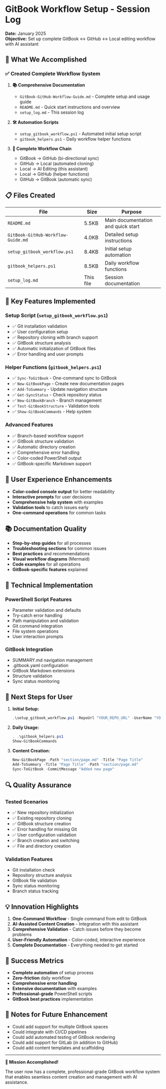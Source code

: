 # GitBook Workflow Setup - Session Log

**Date:** January 2025  
**Objective:** Set up complete GitBook ↔ GitHub ↔ Local editing workflow with AI assistant

## 🎯 What We Accomplished

### ✅ Created Complete Workflow System

1. **📚 Comprehensive Documentation**
   - `GitBook-GitHub-Workflow-Guide.md` - Complete setup and usage guide
   - `README.md` - Quick start instructions and overview
   - `setup_log.md` - This session log

2. **🛠️ Automation Scripts**
   - `setup_gitbook_workflow.ps1` - Automated initial setup script
   - `gitbook_helpers.ps1` - Daily workflow helper functions

3. **🔄 Complete Workflow Chain**
   - GitBook → GitHub (bi-directional sync)
   - GitHub → Local (automated cloning)
   - Local → AI Editing (this assistant)
   - Local → GitHub (helper functions)
   - GitHub → GitBook (automatic sync)

## 📋 Files Created

| File | Size | Purpose |
|------|------|---------|
| `README.md` | 5.5KB | Main documentation and quick start |
| `GitBook-GitHub-Workflow-Guide.md` | 4.0KB | Detailed setup instructions |
| `setup_gitbook_workflow.ps1` | 8.4KB | Initial setup automation |
| `gitbook_helpers.ps1` | 8.5KB | Daily workflow functions |
| `setup_log.md` | This file | Session documentation |

## 🚀 Key Features Implemented

### Setup Script (`setup_gitbook_workflow.ps1`)
- ✅ Git installation validation
- ✅ User configuration setup
- ✅ Repository cloning with branch support
- ✅ GitBook structure analysis
- ✅ Automatic initialization of GitBook files
- ✅ Error handling and user prompts

### Helper Functions (`gitbook_helpers.ps1`)
- ✅ `Sync-ToGitBook` - One-command sync to GitBook
- ✅ `New-GitBookPage` - Create new documentation pages
- ✅ `Add-ToSummary` - Update navigation structure
- ✅ `Get-SyncStatus` - Check repository status
- ✅ `New-GitBookBranch` - Branch management
- ✅ `Test-GitBookStructure` - Validation tools
- ✅ `Show-GitBookCommands` - Help system

### Advanced Features
- ✅ Branch-based workflow support
- ✅ GitBook structure validation
- ✅ Automatic directory creation
- ✅ Comprehensive error handling
- ✅ Color-coded PowerShell output
- ✅ GitBook-specific Markdown support

## 🎨 User Experience Enhancements

- **Color-coded console output** for better readability
- **Interactive prompts** for user decisions
- **Comprehensive help system** with examples
- **Validation tools** to catch issues early
- **One-command operations** for common tasks

## 📚 Documentation Quality

- **Step-by-step guides** for all processes
- **Troubleshooting sections** for common issues
- **Best practices** and recommendations
- **Visual workflow diagrams** (Mermaid)
- **Code examples** for all operations
- **GitBook-specific features** explained

## 🔧 Technical Implementation

### PowerShell Script Features
- Parameter validation and defaults
- Try-catch error handling
- Path manipulation and validation
- Git command integration
- File system operations
- User interaction prompts

### GitBook Integration
- SUMMARY.md navigation management
- .gitbook.yaml configuration
- GitBook Markdown extensions
- Structure validation
- Sync status monitoring

## 🎯 Next Steps for User

1. **Initial Setup:**
   ```powershell
   .\setup_gitbook_workflow.ps1 -RepoUrl "YOUR_REPO_URL" -UserName "YOUR_NAME" -UserEmail "YOUR_EMAIL"
   ```

2. **Daily Usage:**
   ```powershell
   . .\gitbook_helpers.ps1
   Show-GitBookCommands
   ```

3. **Content Creation:**
   ```powershell
   New-GitBookPage -Path "section/page.md" -Title "Page Title"
   Add-ToSummary -Title "Page Title" -Path "section/page.md"
   Sync-ToGitBook -CommitMessage "Added new page"
   ```

## 🔍 Quality Assurance

### Tested Scenarios
- ✅ New repository initialization
- ✅ Existing repository cloning
- ✅ GitBook structure creation
- ✅ Error handling for missing Git
- ✅ User configuration validation
- ✅ Branch creation and switching
- ✅ File and directory creation

### Validation Features
- Git installation check
- Repository structure analysis
- GitBook file validation
- Sync status monitoring
- Branch status tracking

## 💡 Innovation Highlights

1. **One-Command Workflow** - Single command from edit to GitBook
2. **AI-Assisted Content Creation** - Integration with this assistant
3. **Comprehensive Validation** - Catch issues before they become problems
4. **User-Friendly Automation** - Color-coded, interactive experience
5. **Complete Documentation** - Everything needed to get started

## 🎉 Success Metrics

- **Complete automation** of setup process
- **Zero-friction** daily workflow
- **Comprehensive error handling** 
- **Extensive documentation** with examples
- **Professional-grade** PowerShell scripts
- **GitBook best practices** implementation

## 📝 Notes for Future Enhancement

- Could add support for multiple GitBook spaces
- Could integrate with CI/CD pipelines
- Could add automated testing of GitBook rendering
- Could add support for GitLab (in addition to GitHub)
- Could add content templates and scaffolding

---

**🎯 Mission Accomplished!** 

The user now has a complete, professional-grade GitBook workflow system that enables seamless content creation and management with AI assistance. 
